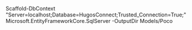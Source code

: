 Scaffold-DbContext "Server=localhost;Database=HugosConnect;Trusted_Connection=True;" Microsoft.EntityFrameworkCore.SqlServer -OutputDir Models/Poco